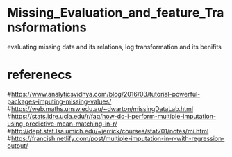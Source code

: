 # Missing_Evaluation_and_feature_Transformations
evaluating missing data and its relations, log transformation and its benifits

# referenecs

#https://www.analyticsvidhya.com/blog/2016/03/tutorial-powerful-packages-imputing-missing-values/
#https://web.maths.unsw.edu.au/~dwarton/missingDataLab.html
#https://stats.idre.ucla.edu/r/faq/how-do-i-perform-multiple-imputation-using-predictive-mean-matching-in-r/
#http://dept.stat.lsa.umich.edu/~jerrick/courses/stat701/notes/mi.html
#https://francish.netlify.com/post/multiple-imputation-in-r-with-regression-output/
